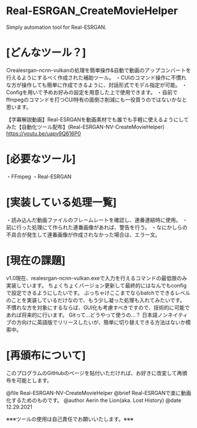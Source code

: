 # Real-ESRGAN_CreateMovieHelper

Simply automation tool for Real-ESRGAN.

# [どんなツール？]
○realesrgan-ncnn-vulkanの処理を簡単操作&自動で動画のアップコンバートを行えるようにするべく作成された補助ツール。
・CUIのコマンド操作に不慣れな方が操作しても簡単に作成できるように、対話形式でモデル指定が可能。
・Configを用いて予めお好みの設定を用意した上で使用できます。
・自前でffmpegのコマンドを打つCUI特有の面倒さ削減にも一役買うのではないかなと思います。

【字幕解説動画】Real-ESRGANを動画素材でも誰でも手軽に使えるようにしてみた【自動化ツール配布】(Real-ESRGAN-NV-CreateMovieHelper)
https://youtu.be/uapv9Q616P0

# [必要なツール]
・FFmpeg
・Real-ESRGAN

# [実装している処理一覧]
・読み込んだ動画ファイルのフレームレートを確認し、連番連結時に使用。
・前に行った処理にて作られた連番画像があれば、警告を行う。
・なにかしらの不具合が発生して連番画像が作成されなかった場合は、エラー文。


# [現在の課題]
v1.0現在、realesrgan-ncnn-vulkan.exeで入力を行えるコマンドの最低限のみ実装しています。
ちょくちょくバージョン更新して最終的にはなんでもconfigで設定できるようにしたいです。
ぶっちゃけここまでならbatchでできるレベルのことを実装しているだけなので、もう少し凝った処理も入れてみたいです。
不慣れな方を対象にするならば、GUI化も考慮すべきですので、技術的に可能であれば将来的に行います。
Gitって…どうやって使うの…？
日本語ノンネイティブの方向けに英語版でリリースしたいが、簡単に切り替えできる方法はないか模索中。

# [再頒布について]
このプログラムのGitHubのページを貼付いただければ、お好きに改変して再頒布を可能とします。

@file Real-ESRGAN-NV-CreateMovieHelper
@brief Real-ESRGANで楽に動画化するためのものです。
@author Aerin the Lion(aka. Lost History)
@date 12.29.2021

※※※ツールの使用は自己責任でお願いいたします。※※※
